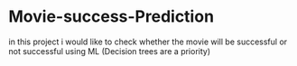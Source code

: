 # Movie-success-Prediction
in this project i would like to check whether the movie will be successful or not successful using ML (Decision trees are a priority)
